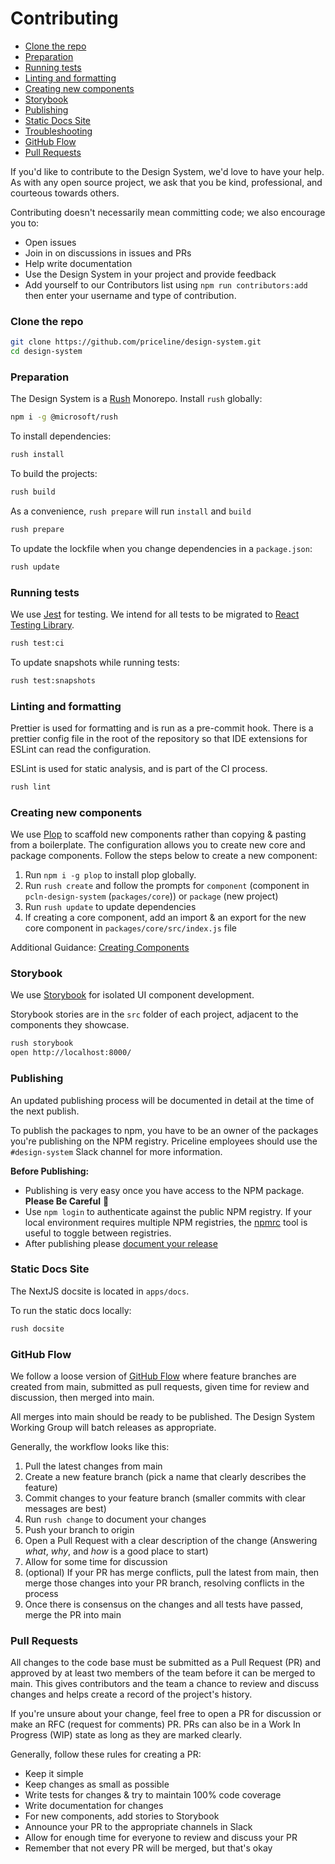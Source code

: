 # Contributing

 - [Clone the repo](#clone-the-repo)
 - [Preparation](#preparation)
 - [Running tests](#running-tests)
 - [Linting and formatting](#linting-and-formatting)
 - [Creating new components](#creating-new-components)
 - [Storybook](#storybook)
 - [Publishing](#publishing)
 - [Static Docs Site](#static-docs-site)
 - [Troubleshooting](#troubleshooting)
 - [GitHub Flow](#github-flow)
 - [Pull Requests](#pull-requests)
 

If you'd like to contribute to the Design System, we'd love to have your help. As with any open source project, we ask that you be kind, professional, and courteous towards others.

Contributing doesn't necessarily mean committing code; we also encourage you to:

- Open issues
- Join in on discussions in issues and PRs
- Help write documentation
- Use the Design System in your project and provide feedback
- Add yourself to our Contributors list using `npm run contributors:add` then enter your username and type of contribution.



### Clone the repo

```sh
git clone https://github.com/priceline/design-system.git
cd design-system
```

### Preparation

The Design System is a [Rush](https://rushjs.io/) Monorepo. Install `rush` globally:

```bash
npm i -g @microsoft/rush
```

To install dependencies:

```sh
rush install
```

To build the projects:

```sh
rush build
```

As a convenience, `rush prepare` will run `install` and `build`

```sh
rush prepare
```

To update the lockfile when you change dependencies in a `package.json`:

```sh
rush update
```

### Running tests

We use [Jest][jest] for testing. We intend for all tests to be migrated to [React Testing Library](https://testing-library.com/docs/react-testing-library/intro).

```sh
rush test:ci
```

To update snapshots while running tests:

```sh
rush test:snapshots
```

### Linting and formatting

Prettier is used for formatting and is run as a pre-commit hook. There is a prettier config file in the root of the repository so that IDE extensions for ESLint can read the configuration.

ESLint is used for static analysis, and is part of the CI process.

```sh
rush lint
```

### Creating new components

We use [Plop](https://plopjs.com/) to scaffold new components rather than copying & pasting from a boilerplate.
The configuration allows you to create new core and package components.
Follow the steps below to create a new component:

1. Run `npm i -g plop` to install plop globally.
2. Run `rush create` and follow the prompts for `component` (component in `pcln-design-system` (`packages/core`)) or `package` (new project)
3. Run `rush update` to update dependencies
4. If creating a core component, add an import & an export for the new core component in `packages/core/src/index.js` file

Additional Guidance: [Creating Components](COMPONENT_GUIDANCE.md)

### Storybook

We use [Storybook][storybook] for isolated UI component development.

Storybook stories are in the `src` folder of each project, adjacent to the components they showcase.

```sh
rush storybook
open http://localhost:8000/
```

### Publishing

An updated publishing process will be documented in detail at the time of the next publish.

To publish the packages to npm, you have to be an owner of the packages you're publishing on the NPM registry. Priceline employees should use the `#design-system` Slack channel for more information.

**Before Publishing:**

- Publishing is very easy once you have access to the NPM package. **Please Be Careful** 🤗
- Use `npm login` to authenticate against the public NPM registry. If your local environment requires multiple NPM registries, the [npmrc](https://www.npmjs.com/package/npmrc) tool is useful to toggle between registries.
- After publishing please [document your release](https://github.com/priceline/design-system/releases/new)

### Static Docs Site

The NextJS docsite is located in `apps/docs`.

To run the static docs locally:

```sh
rush docsite
```

### GitHub Flow

We follow a loose version of [GitHub Flow][github-flow] where feature branches
are created from main, submitted as pull requests, given time for review and
discussion, then merged into main.

All merges into main should be ready to be published. The Design System Working Group will batch releases as appropriate.

Generally, the workflow looks like this:

1. Pull the latest changes from main
1. Create a new feature branch (pick a name that clearly describes the feature)
1. Commit changes to your feature branch (smaller commits with clear messages are best)
1. Run `rush change` to document your changes
1. Push your branch to origin
1. Open a Pull Request with a clear description of the change (Answering _what_, _why_, and _how_ is a good place to start)
1. Allow for some time for discussion
1. (optional) If your PR has merge conflicts, pull the latest from main, then merge those changes into your PR branch, resolving conflicts in the process
1. Once there is consensus on the changes and all tests have passed, merge the PR into main

### Pull Requests

All changes to the code base must be submitted as a Pull Request (PR) and approved
by at least two members of the team before it can be merged to
main. This gives contributors and the team a chance to review and discuss
changes and helps create a record of the project's history.

If you're unsure about your change, feel free to open a PR for discussion or
make an RFC (request for comments) PR. PRs can also be in a Work In Progress
(WIP) state as long as they are marked clearly.

Generally, follow these rules for creating a PR:

- Keep it simple
- Keep changes as small as possible
- Write tests for changes & try to maintain 100% code coverage
- Write documentation for changes
- For new components, add stories to Storybook
- Announce your PR to the appropriate channels in Slack
- Allow for enough time for everyone to review and discuss your PR
- Remember that not every PR will be merged, but that's okay

[docs site]: https://priceline.github.io/design-system/
[github-flow]: https://guides.github.com/introduction/flow/
[issue]: https://github.com/priceline/design-system/issues/new
[jest]: https://facebook.github.io/jest/
[semver]: http://semver.org
[snapshots]: https://facebook.github.io/jest/docs/en/snapshot-testing.html#content
[storybook]: https://storybook.js.org
